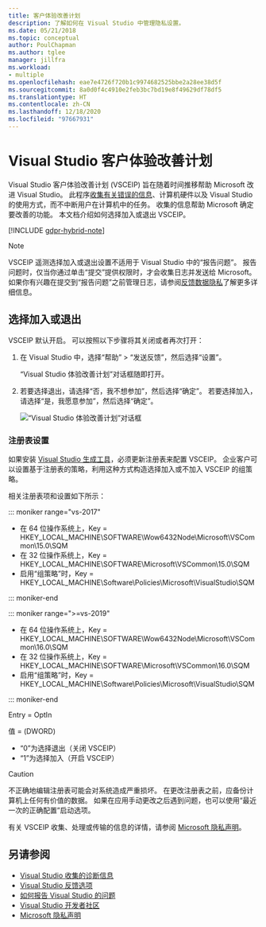```yaml
---
title: 客户体验改善计划
description: 了解如何在 Visual Studio 中管理隐私设置。
ms.date: 05/21/2018
ms.topic: conceptual
author: PoulChapman
ms.author: tglee
manager: jillfra
ms.workload:
- multiple
ms.openlocfilehash: eae7e4726f720b1c9974682525bbe2a28ee38d5f
ms.sourcegitcommit: 8a0d0f4c4910e2feb3bc7bd19e8f49629df78df5
ms.translationtype: HT
ms.contentlocale: zh-CN
ms.lasthandoff: 12/18/2020
ms.locfileid: "97667931"
---
```

# <a name="visual-studio-customer-experience-improvement-program"></a>Visual Studio 客户体验改善计划

Visual Studio 客户体验改善计划 (VSCEIP) 旨在随着时间推移帮助 Microsoft 改进 Visual Studio。 此程序[收集有关错误的信息](../ide/diagnostic-data-collection.md)、计算机硬件以及 Visual Studio 的使用方式，而不中断用户在计算机中的任务。 收集的信息帮助 Microsoft 确定要改善的功能。 本文档介绍如何选择加入或退出 VSCEIP。

[!INCLUDE [gdpr-hybrid-note](../misc/includes/gdpr-hybrid-note.md)]
> [!NOTE]
> VSCEIP 遥测选择加入或退出设置不适用于 Visual Studio 中的“报告问题”。 报告问题时，仅当你通过单击“提交”提供权限时，才会收集日志并发送给 Microsoft。 如果你有兴趣在提交到“报告问题”之前管理日志，请参阅[反馈数据隐私](./developer-community-privacy.md)了解更多详细信息。

## <a name="opt-in-or-out"></a>选择加入或退出

VSCEIP 默认开启。 可以按照以下步骤将其关闭或者再次打开：

1. 在 Visual Studio 中，选择“帮助” > “发送反馈”，然后选择“设置”。

   “Visual Studio 体验改善计划”对话框随即打开。

1. 若要选择退出，请选择“否，我不想参加”，然后选择“确定”。 若要选择加入，请选择“是，我愿意参加”，然后选择“确定”。

   ![“Visual Studio 体验改善计划”对话框](media/experience-improvement-program.png)

### <a name="registry-settings"></a>注册表设置

如果安装 [Visual Studio 生成工具](https://visualstudio.microsoft.com/downloads/#build-tools-for-visual-studio-2017)，必须更新注册表来配置 VSCEIP。 企业客户可以设置基于注册表的策略，利用这种方式构造选择加入或不加入 VSCEIP 的组策略。

相关注册表项和设置如下所示：

::: moniker range="vs-2017"

- 在 64 位操作系统上，Key = HKEY_LOCAL_MACHINE\SOFTWARE\Wow6432Node\Microsoft\VSCommon\15.0\SQM
- 在 32 位操作系统上，Key = HKEY_LOCAL_MACHINE\SOFTWARE\Microsoft\VSCommon\15.0\SQM
- 启用“组策略”时，Key = HKEY_LOCAL_MACHINE\Software\Policies\Microsoft\VisualStudio\SQM

::: moniker-end

::: moniker range=">=vs-2019"

- 在 64 位操作系统上，Key = HKEY_LOCAL_MACHINE\SOFTWARE\Wow6432Node\Microsoft\VSCommon\16.0\SQM
- 在 32 位操作系统上，Key = HKEY_LOCAL_MACHINE\SOFTWARE\Microsoft\VSCommon\16.0\SQM
- 启用“组策略”时，Key = HKEY_LOCAL_MACHINE\Software\Policies\Microsoft\VisualStudio\SQM

::: moniker-end

Entry = OptIn

值 = (DWORD)

- “0”为选择退出（关闭 VSCEIP）
- “1”为选择加入（开启 VSCEIP）

> [!CAUTION]
> 不正确地编辑注册表可能会对系统造成严重损坏。 在更改注册表之前，应备份计算机上任何有价值的数据。 如果在应用手动更改之后遇到问题，也可以使用“最近一次的正确配置”启动选项。

有关 VSCEIP 收集、处理或传输的信息的详情，请参阅 [Microsoft 隐私声明](https://privacy.microsoft.com/privacystatement)。

## <a name="see-also"></a>另请参阅

* [Visual Studio 收集的诊断信息](diagnostic-data-collection.md)
* [Visual Studio 反馈选项](../ide/feedback-options.md)
* [如何报告 Visual Studio 的问题](../ide/how-to-report-a-problem-with-visual-studio.md)
* [Visual Studio 开发者社区](https://aka.ms/feedback/suggest?space=8)
* [Microsoft 隐私声明](https://privacy.microsoft.com/privacystatement)
